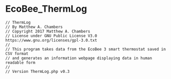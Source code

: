 # EcoBee_ThermLog

    // ThermLog
    // By Matthew A. Chambers
    // Copyright 2017 Matthew A. Chambers
    // License under GNU Public License V3.0 https://www.gnu.org/licenses/gpl-3.0.txt
    //
    // This program takes data from the EcoBee 3 smart thermostat saved in CSV format
    // and generates an information webpage displaying data in human readable form
    //
    // Version ThermLog.php v0.3

